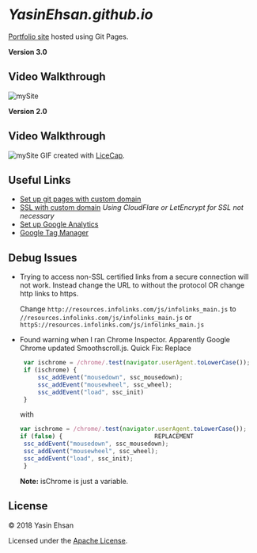 # *YasinEhsan.github.io*
[Portfolio site](https://yasinehsan.com/) hosted using Git Pages.

**Version 3.0**
## Video Walkthrough
![mySite](assets/gif/mySite.gif)



**Version 2.0**
## Video Walkthrough
![mySite](assets/readme/v1.gif)
GIF created with [LiceCap](http://www.cockos.com/licecap/).


## Useful Links
- [Set up git pages with custom domain](https://medium.com/@kimcodes/setting-up-a-web-page-with-github-pages-f77d45573ab2)
- [SSL with custom domain](https://www.youtube.com/watch?v=UK5-nO4qK9g) *Using CloudFlare or LetEncrypt for SSL not necessary*
- [Set up Google Analytics](https://www.youtube.com/watch?v=mXcQ7rVn3ro)
- [Google Tag Manager](https://www.youtube.com/watch?v=WACCJaKPeGk)


## Debug Issues
- Trying to access non-SSL certified links from a secure connection will not work. Instead change the URL to without the protocol OR change http links to https.

   Change `http://resources.infolinks.com/js/infolinks_main.js` to `//resources.infolinks.com/js/infolinks_main.js` or `httpS://resources.infolinks.com/js/infolinks_main.js`

- Found warning when I ran Chrome Inspector. Apparently Google Chrome updated Smoothscroll.js. Quick Fix:
   Replace
   ```javascript
    var ischrome = /chrome/.test(navigator.userAgent.toLowerCase());
    if (ischrome) {
        ssc_addEvent("mousedown", ssc_mousedown);
        ssc_addEvent("mousewheel", ssc_wheel);
        ssc_addEvent("load", ssc_init)
    }
   ```
   with
   ```Javascript
   var ischrome = /chrome/.test(navigator.userAgent.toLowerCase());
   if (false) {                          REPLACEMENT
   	ssc_addEvent("mousedown", ssc_mousedown);
   	ssc_addEvent("mousewheel", ssc_wheel);
   	ssc_addEvent("load", ssc_init);
    }
    ```
    **Note:** isChrome is just a variable.

## License

© 2018 Yasin Ehsan

Licensed under the [Apache License](LICENSE).
